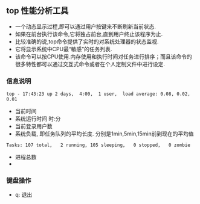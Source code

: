 ## top 性能分析工具
- 一个动态显示过程,即可以通过用户按键来不断刷新当前状态.
- 如果在前台执行该命令,它将独占前台,直到用户终止该程序为止.
- 比较准确的说,top命令提供了实时的对系统处理器的状态监视.
- 它将显示系统中CPU最“敏感”的任务列表.
- 该命令可以按CPU使用.内存使用和执行时间对任务进行排序；而且该命令的很多特性都可以通过交互式命令或者在个人定制文件中进行设定.

### 信息说明
~~~
top - 17:43:23 up 2 days,  4:00,  1 user,  load average: 0.08, 0.02, 0.01
~~~
- 当前时间
- 系统运行时间 时:分
- 当前登录用户数
- 系统负载, 即任务队列的平均长度. 分别是1min,5min,15min前到现在的平均值

~~~
Tasks: 107 total,   2 running, 105 sleeping,   0 stopped,   0 zombie
~~~
- 进程总数
- 

### 键盘操作
- q: 退出


